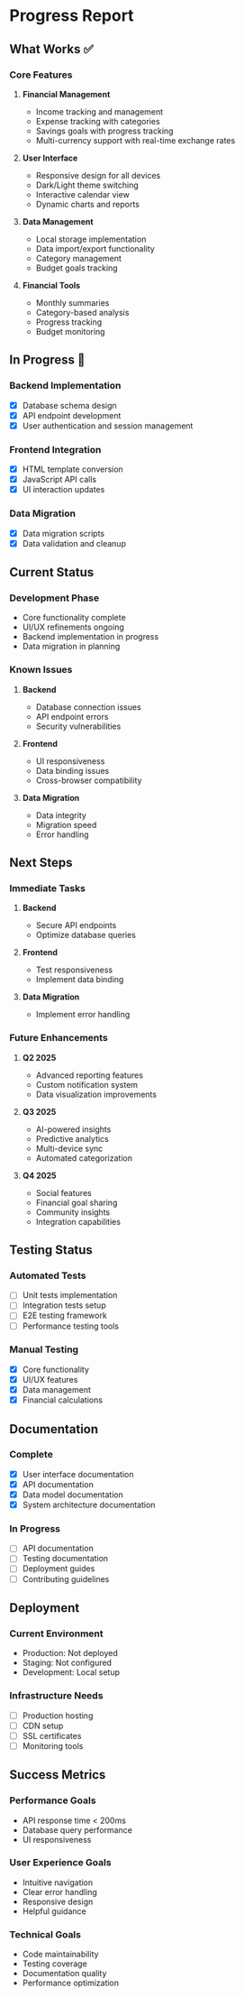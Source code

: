 # Progress Report

## What Works ✅

### Core Features
1. **Financial Management**
   - Income tracking and management
   - Expense tracking with categories
   - Savings goals with progress tracking
   - Multi-currency support with real-time exchange rates

2. **User Interface**
   - Responsive design for all devices
   - Dark/Light theme switching
   - Interactive calendar view
   - Dynamic charts and reports

3. **Data Management**
   - Local storage implementation
   - Data import/export functionality
   - Category management
   - Budget goals tracking

4. **Financial Tools**
   - Monthly summaries
   - Category-based analysis
   - Progress tracking
   - Budget monitoring

## In Progress 🚧

### Backend Implementation
- [x] Database schema design
- [x] API endpoint development
- [x] User authentication and session management

### Frontend Integration
- [x] HTML template conversion
- [x] JavaScript API calls
- [x] UI interaction updates

### Data Migration
- [x] Data migration scripts
- [x] Data validation and cleanup

## Current Status

### Development Phase
- Core functionality complete
- UI/UX refinements ongoing
- Backend implementation in progress
- Data migration in planning

### Known Issues

1. **Backend**
   - Database connection issues
   - API endpoint errors
   - Security vulnerabilities

2. **Frontend**
   - UI responsiveness
   - Data binding issues
   - Cross-browser compatibility

3. **Data Migration**
   - Data integrity
   - Migration speed
   - Error handling

## Next Steps

### Immediate Tasks
1. **Backend**
   - Secure API endpoints
   - Optimize database queries

2. **Frontend**
   - Test responsiveness
   - Implement data binding

3. **Data Migration**
   - Implement error handling

### Future Enhancements

1. **Q2 2025**
   - Advanced reporting features
   - Custom notification system
   - Data visualization improvements

2. **Q3 2025**
   - AI-powered insights
   - Predictive analytics
   - Multi-device sync
   - Automated categorization

3. **Q4 2025**
   - Social features
   - Financial goal sharing
   - Community insights
   - Integration capabilities

## Testing Status

### Automated Tests
- [ ] Unit tests implementation
- [ ] Integration tests setup
- [ ] E2E testing framework
- [ ] Performance testing tools

### Manual Testing
- [x] Core functionality
- [x] UI/UX features
- [x] Data management
- [x] Financial calculations

## Documentation

### Complete
- [x] User interface documentation
- [x] API documentation
- [x] Data model documentation
- [x] System architecture documentation

### In Progress
- [ ] API documentation
- [ ] Testing documentation
- [ ] Deployment guides
- [ ] Contributing guidelines

## Deployment

### Current Environment
- Production: Not deployed
- Staging: Not configured
- Development: Local setup

### Infrastructure Needs
- [ ] Production hosting
- [ ] CDN setup
- [ ] SSL certificates
- [ ] Monitoring tools

## Success Metrics

### Performance Goals
- API response time < 200ms
- Database query performance
- UI responsiveness

### User Experience Goals
- Intuitive navigation
- Clear error handling
- Responsive design
- Helpful guidance

### Technical Goals
- Code maintainability
- Testing coverage
- Documentation quality
- Performance optimization
